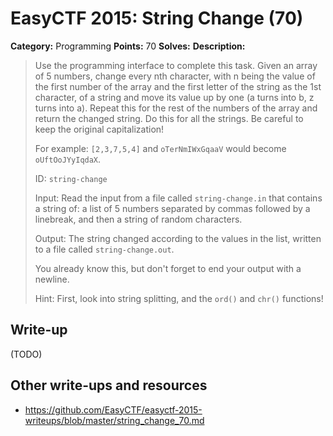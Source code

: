 # EasyCTF 2015: String Change (70)

**Category:** Programming
**Points:** 70
**Solves:** 
**Description:**

> Use the programming interface to complete this task. Given an array of 5 numbers, change every nth character, with n being the value of the first number of the array and the first letter of the string as the 1st character, of a string and move its value up by one (a turns into b, z turns into a). Repeat this for the rest of the numbers of the array and return the changed string. Do this for all the strings. Be careful to keep the original capitalization!
> 
> 
> For example: `[2,3,7,5,4]` and `oTerNmIWxGqaaV` would become `oUftOoJYyIqdaX`.
> 
> 
> ID: `string-change`
> 
> 
> Input: Read the input from a file called `string-change.in` that contains a string of: a list of 5 numbers separated by commas followed by a linebreak, and then a string of random characters.
> 
> 
> Output: The string changed according to the values in the list, written to a file called `string-change.out`.
> 
> 
> You already know this, but don&#39;t forget to end your output with a newline.
> 
> 
> Hint: First, look into string splitting, and the <code>ord()</code> and <code>chr()</code> functions!


## Write-up

(TODO)

## Other write-ups and resources

* <https://github.com/EasyCTF/easyctf-2015-writeups/blob/master/string_change_70.md>
